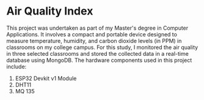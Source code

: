 # Air Quality Index
This project was undertaken as part of my Master's degree in Computer Applications. It involves a compact and portable device designed to measure temperature, humidity, and carbon dioxide levels (in PPM) in classrooms on my college campus. For this study, I monitored the air quality in three selected classrooms and stored the collected data in a real-time database using MongoDB. The hardware components used in this project include:
1. ESP32 Devkit v1 Module
2. DHT11
3. MQ 135

